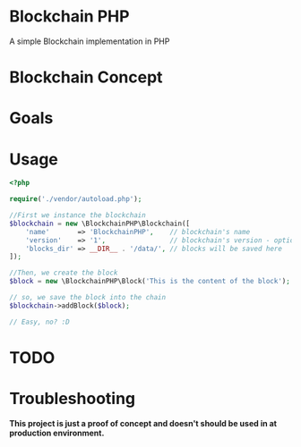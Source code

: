 # Blockchain PHP

A simple Blockchain implementation in PHP

Blockchain Concept
==================

Goals
=====

Usage
=====

```php
<?php

require('./vendor/autoload.php');

//First we instance the blockchain
$blockchain = new \BlockchainPHP\Blockchain([
    'name'       => 'BlockchainPHP',    // blockchain's name
    'version'    => '1',                // blockchain's version - optional
    'blocks_dir' => __DIR__ . '/data/', // blocks will be saved here 
]);

//Then, we create the block
$block = new \BlockchainPHP\Block('This is the content of the block');

// so, we save the block into the chain
$blockchain->addBlock($block);

// Easy, no? :D

```

TODO
=====

Troubleshooting
===============

**This project is just a proof of concept and doesn't should be used in at production environment.**
